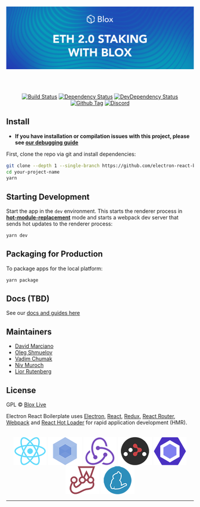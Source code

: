 [<img src="./internals/img/Blox-Staking-Banner.png" >](https://www.bloxstaking.com/)

<br>
<br>

<div align="center">

[![Build Status][github-actions-status]][github-actions-url]
[![Dependency Status][david-image]][david-url]
[![DevDependency Status][david-dev-image]][david-dev-url]
[![Github Tag][github-tag-image]][github-tag-url]
[![Discord](https://discord.com/api/guilds/723834989506068561/widget.png?style=shield)](https://discord.gg/ZjYVdER)

</div>

## Install

- **If you have installation or compilation issues with this project, please see [our debugging guide](https://github.com/electron-react-boilerplate/electron-react-boilerplate/issues/400)**

First, clone the repo via git and install dependencies:

```bash
git clone --depth 1 --single-branch https://github.com/electron-react-boilerplate/electron-react-boilerplate.git your-project-name
cd your-project-name
yarn
```

## Starting Development

Start the app in the `dev` environment. This starts the renderer process in [**hot-module-replacement**](https://webpack.js.org/guides/hmr-react/) mode and starts a webpack dev server that sends hot updates to the renderer process:

```bash
yarn dev
```

## Packaging for Production

To package apps for the local platform:

```bash
yarn package
```

## Docs (TBD)

See our [docs and guides here](https://www.bloxstaking.com/blox-blog/)

## Maintainers

- [David Marciano](https://github.com/david-blox)
- [Oleg Shmuelov](https://github.com/olegshmuelov)
- [Vadim Chumak](https://github.com/vadiminc)
- [Niv Muroch](https://github.com/nivBlox)
- [Lior Rutenberg](https://github.com/lior-blox)

## License

GPL © [Blox Live](https://github.com/bloxapp/blox-live)

[github-actions-status]: https://github.com/bloxapp/blox-live/workflows/Test/badge.svg?branch=stage
[github-actions-url]: https://github.com/bloxapp/blox-live/actions
[github-tag-image]: https://img.shields.io/github/v/tag/bloxapp/blox-live.svg?label=version
[github-tag-url]: https://github.com/bloxapp/blox-live.svg/releases/latest
[david-image]: https://david-dm.org/bloxapp/blox-live/stage/status.svg
[david-url]: https://david-dm.org/bloxapp/blox-live/stage
[david-dev-image]: https://david-dm.org/bloxapp/blox-live/stage/dev-status.svg
[david-dev-url]: https://david-dm.org/bloxapp/blox-live/stage?type=dev

<p>
  Electron React Boilerplate uses <a href="https://electron.atom.io/">Electron</a>, <a href="https://facebook.github.io/react/">React</a>, <a href="https://github.com/reactjs/redux">Redux</a>, <a href="https://github.com/reactjs/react-router">React Router</a>, <a href="https://webpack.github.io/docs/">Webpack</a> and <a href="https://github.com/gaearon/react-hot-loader">React Hot Loader</a> for rapid application development (HMR).
</p>

<br>

<div align="center">
  <a href="https://facebook.github.io/react/"><img src="./internals/img/react-padded-90.png" /></a>
  <a href="https://webpack.github.io/"><img src="./internals/img/webpack-padded-90.png" /></a>
  <a href="https://redux.js.org/"><img src="./internals/img/redux-padded-90.png" /></a>
  <a href="https://github.com/ReactTraining/react-router"><img src="./internals/img/react-router-padded-90.png" /></a>
  <a href="https://eslint.org/"><img src="./internals/img/eslint-padded-90.png" /></a>
  <a href="https://facebook.github.io/jest/"><img src="./internals/img/jest-padded-90.png" /></a>
  <a href="https://yarnpkg.com/"><img src="./internals/img/yarn-padded-90.png" /></a>
</div>

<hr />
<br />
